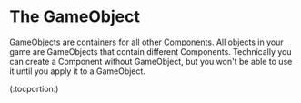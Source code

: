 The GameObject
==============


<span class=keyword>GameObjects</span> are containers for all other [Components](Components.md). All objects in your game are GameObjects that contain different Components. Technically you can create a Component without GameObject, but you won't be able to use it until you apply it to a GameObject.  

(:tocportion:)
